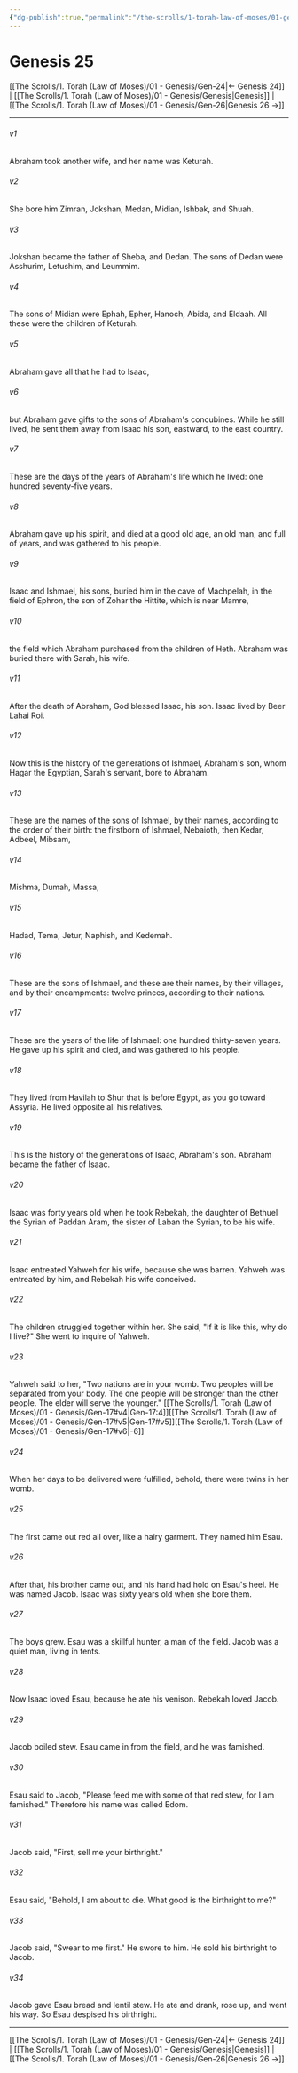 ```yaml
---
{"dg-publish":true,"permalink":"/the-scrolls/1-torah-law-of-moses/01-genesis/gen-25/","tags":["TheScrolls","TorahLawofMoses"]}
---
```



# Genesis 25

[[The Scrolls/1. Torah (Law of Moses)/01 - Genesis/Gen-24\|← Genesis 24]] | [[The Scrolls/1. Torah (Law of Moses)/01 - Genesis/Genesis\|Genesis]] | [[The Scrolls/1. Torah (Law of Moses)/01 - Genesis/Gen-26\|Genesis 26 →]]
***

###### v1 
Abraham took another wife, and her name was Keturah. 

###### v2 
She bore him Zimran, Jokshan, Medan, Midian, Ishbak, and Shuah. 

###### v3 
Jokshan became the father of Sheba, and Dedan. The sons of Dedan were Asshurim, Letushim, and Leummim. 

###### v4 
The sons of Midian were Ephah, Epher, Hanoch, Abida, and Eldaah. All these were the children of Keturah. 

###### v5 
Abraham gave all that he had to Isaac, 

###### v6 
but Abraham gave gifts to the sons of Abraham's concubines. While he still lived, he sent them away from Isaac his son, eastward, to the east country. 

###### v7 
These are the days of the years of Abraham's life which he lived: one hundred seventy-five years. 

###### v8 
Abraham gave up his spirit, and died at a good old age, an old man, and full of years, and was gathered to his people. 

###### v9 
Isaac and Ishmael, his sons, buried him in the cave of Machpelah, in the field of Ephron, the son of Zohar the Hittite, which is near Mamre, 

###### v10 
the field which Abraham purchased from the children of Heth. Abraham was buried there with Sarah, his wife. 

###### v11 
After the death of Abraham, God blessed Isaac, his son. Isaac lived by Beer Lahai Roi. 

###### v12 
Now this is the history of the generations of Ishmael, Abraham's son, whom Hagar the Egyptian, Sarah's servant, bore to Abraham. 

###### v13 
These are the names of the sons of Ishmael, by their names, according to the order of their birth: the firstborn of Ishmael, Nebaioth, then Kedar, Adbeel, Mibsam, 

###### v14 
Mishma, Dumah, Massa, 

###### v15 
Hadad, Tema, Jetur, Naphish, and Kedemah. 

###### v16 
These are the sons of Ishmael, and these are their names, by their villages, and by their encampments: twelve princes, according to their nations. 

###### v17 
These are the years of the life of Ishmael: one hundred thirty-seven years. He gave up his spirit and died, and was gathered to his people. 

###### v18 
They lived from Havilah to Shur that is before Egypt, as you go toward Assyria. He lived opposite all his relatives. 

###### v19 
This is the history of the generations of Isaac, Abraham's son. Abraham became the father of Isaac. 

###### v20 
Isaac was forty years old when he took Rebekah, the daughter of Bethuel the Syrian of Paddan Aram, the sister of Laban the Syrian, to be his wife. 

###### v21 
Isaac entreated Yahweh for his wife, because she was barren. Yahweh was entreated by him, and Rebekah his wife conceived. 

###### v22 
The children struggled together within her. She said, "If it is like this, why do I live?" She went to inquire of Yahweh. 

###### v23 
Yahweh said to her, "Two nations are in your womb. Two peoples will be separated from your body. The one people will be stronger than the other people. The elder will serve the younger." [[The Scrolls/1. Torah (Law of Moses)/01 - Genesis/Gen-17#v4\|Gen-17:4]][[The Scrolls/1. Torah (Law of Moses)/01 - Genesis/Gen-17#v5\|Gen-17#v5]][[The Scrolls/1. Torah (Law of Moses)/01 - Genesis/Gen-17#v6\|-6]]

###### v24 
When her days to be delivered were fulfilled, behold, there were twins in her womb. 

###### v25 
The first came out red all over, like a hairy garment. They named him Esau. 

###### v26 
After that, his brother came out, and his hand had hold on Esau's heel. He was named Jacob. Isaac was sixty years old when she bore them. 

###### v27 
The boys grew. Esau was a skillful hunter, a man of the field. Jacob was a quiet man, living in tents. 

###### v28 
Now Isaac loved Esau, because he ate his venison. Rebekah loved Jacob. 

###### v29 
Jacob boiled stew. Esau came in from the field, and he was famished. 

###### v30 
Esau said to Jacob, "Please feed me with some of that red stew, for I am famished." Therefore his name was called Edom. 

###### v31 
Jacob said, "First, sell me your birthright." 

###### v32 
Esau said, "Behold, I am about to die. What good is the birthright to me?" 

###### v33 
Jacob said, "Swear to me first." He swore to him. He sold his birthright to Jacob. 

###### v34 
Jacob gave Esau bread and lentil stew. He ate and drank, rose up, and went his way. So Esau despised his birthright.

***
[[The Scrolls/1. Torah (Law of Moses)/01 - Genesis/Gen-24\|← Genesis 24]] | [[The Scrolls/1. Torah (Law of Moses)/01 - Genesis/Genesis\|Genesis]] | [[The Scrolls/1. Torah (Law of Moses)/01 - Genesis/Gen-26\|Genesis 26 →]]
